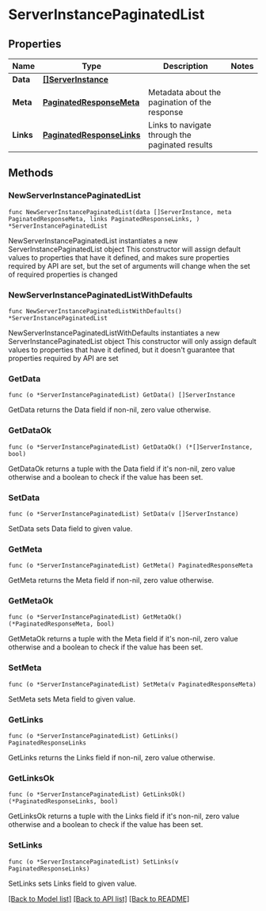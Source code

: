 # ServerInstancePaginatedList

## Properties

Name | Type | Description | Notes
------------ | ------------- | ------------- | -------------
**Data** | [**[]ServerInstance**](ServerInstance.md) |  | 
**Meta** | [**PaginatedResponseMeta**](PaginatedResponseMeta.md) | Metadata about the pagination of the response | 
**Links** | [**PaginatedResponseLinks**](PaginatedResponseLinks.md) | Links to navigate through the paginated results | 

## Methods

### NewServerInstancePaginatedList

`func NewServerInstancePaginatedList(data []ServerInstance, meta PaginatedResponseMeta, links PaginatedResponseLinks, ) *ServerInstancePaginatedList`

NewServerInstancePaginatedList instantiates a new ServerInstancePaginatedList object
This constructor will assign default values to properties that have it defined,
and makes sure properties required by API are set, but the set of arguments
will change when the set of required properties is changed

### NewServerInstancePaginatedListWithDefaults

`func NewServerInstancePaginatedListWithDefaults() *ServerInstancePaginatedList`

NewServerInstancePaginatedListWithDefaults instantiates a new ServerInstancePaginatedList object
This constructor will only assign default values to properties that have it defined,
but it doesn't guarantee that properties required by API are set

### GetData

`func (o *ServerInstancePaginatedList) GetData() []ServerInstance`

GetData returns the Data field if non-nil, zero value otherwise.

### GetDataOk

`func (o *ServerInstancePaginatedList) GetDataOk() (*[]ServerInstance, bool)`

GetDataOk returns a tuple with the Data field if it's non-nil, zero value otherwise
and a boolean to check if the value has been set.

### SetData

`func (o *ServerInstancePaginatedList) SetData(v []ServerInstance)`

SetData sets Data field to given value.


### GetMeta

`func (o *ServerInstancePaginatedList) GetMeta() PaginatedResponseMeta`

GetMeta returns the Meta field if non-nil, zero value otherwise.

### GetMetaOk

`func (o *ServerInstancePaginatedList) GetMetaOk() (*PaginatedResponseMeta, bool)`

GetMetaOk returns a tuple with the Meta field if it's non-nil, zero value otherwise
and a boolean to check if the value has been set.

### SetMeta

`func (o *ServerInstancePaginatedList) SetMeta(v PaginatedResponseMeta)`

SetMeta sets Meta field to given value.


### GetLinks

`func (o *ServerInstancePaginatedList) GetLinks() PaginatedResponseLinks`

GetLinks returns the Links field if non-nil, zero value otherwise.

### GetLinksOk

`func (o *ServerInstancePaginatedList) GetLinksOk() (*PaginatedResponseLinks, bool)`

GetLinksOk returns a tuple with the Links field if it's non-nil, zero value otherwise
and a boolean to check if the value has been set.

### SetLinks

`func (o *ServerInstancePaginatedList) SetLinks(v PaginatedResponseLinks)`

SetLinks sets Links field to given value.



[[Back to Model list]](../README.md#documentation-for-models) [[Back to API list]](../README.md#documentation-for-api-endpoints) [[Back to README]](../README.md)


